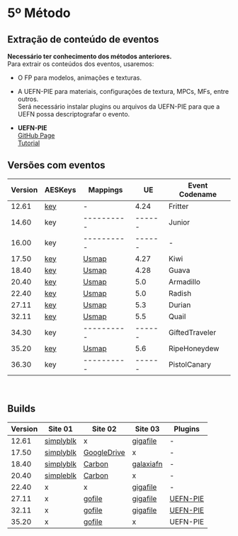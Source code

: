 # 5º Método
## **Extração de conteúdo de eventos** </br>
**Necessário ter conhecimento dos métodos anteriores.** </br>
Para extrair os conteúdos dos eventos, usaremos: </br>
* O FP para modelos, animações e texturas. </br>
* A UEFN-PIE para materiais, configurações de textura, MPCs, MFs, entre outros. </br>
Será necessário instalar plugins ou arquivos da UEFN-PIE para que a UEFN possa descriptografar o evento. </br>

* **UEFN-PIE** </br>
  [GitHub Page](https://github.com/wildfurball4/UEFN-PIE/tree/main?tab=readme-ov-file) </br>
  [Tutorial](https://github.com/luiz-2213/Versions/blob/main/Tutoriais/UEFN-PIE%20Tutorial.md) </br>
  
##  Versões com eventos
| Version | AESKeys | Mappings |  UE  | Event Codename |
|---------|---------|----------|------|----------------|
|12.61|[key](https://github.com/luiz-2213/Versions/blob/main/Arquivos%20/12.61%20/AESKeys_12.61.md)|-|4.24|Fritter     |
|14.60|key|----------|------|Junior|
|16.00|key|----------|------| - |
|17.50|[key](https://github.com/luiz-2213/Versions/blob/main/Arquivos%20/17.50%20/AESKeys_17.50.md)|[Usmap](https://github.com/luiz-2213/Versions/blob/main/Arquivos%20/17.50%20/++Fortnite+Release-17.50-CL-17388565-Windows_oo.usmap)|4.27|Kiwi        |
|18.40|[key](https://github.com/luiz-2213/Versions/blob/main/Arquivos%20/18.40%20/AESKeys_18.40.md)|[Usmap](https://github.com/luiz-2213/Versions/blob/main/Arquivos%20/18.40%20/++Fortnite+Release-18.40-CL-18163738-Windows_oo.usmap)|4.28|Guava       |
|20.40|[key](https://github.com/luiz-2213/Versions/blob/main/Arquivos%20/20.40%20/AESKeys_20.40.md)|[Usmap](https://github.com/luiz-2213/Versions/blob/main/Arquivos%20/20.40%20/%20++Fortnite+Release-20.40-CL-20244966-Windows_oo.usmap)|5.0 |Armadillo   |
|22.40|[key](https://github.com/luiz-2213/Versions/blob/main/Arquivos%20/22.40%20/AESKeys_22.40.md)|[Usmap](https://github.com/luiz-2213/Versions/blob/main/Arquivos%20/22.40%20/++Fortnite+Release-22.40-CL-23070899-Android_oo.usmap)|5.0 |Radish      |
|27.11|[key](https://github.com/luiz-2213/Versions/blob/main/Arquivos%20/27.11/AESKeys_27.11.md)   |[Usmap](https://github.com/luiz-2213/Versions/blob/main/Arquivos%20/27.11/%2B%2BFortnite%2BRelease-27.11-CL-29739262-Android_oo.usmap)|5.3 | Durian     |
|32.11|[key](https://github.com/luiz-2213/Versions/blob/main/Arquivos%20/32.11%20/AESKeys_32.11.md)|[Usmap](https://github.com/luiz-2213/Versions/blob/main/Arquivos%20/32.11/%2B%2BFortnite%2BRelease-32.11-CL-38202817-Windows_oo.usmap)|5.5 | Quail      |
|34.30|key|----------|------|GiftedTraveler|
|35.20|[key](https://github.com/luiz-2213/Versions/blob/main/Arquivos%20/35.20%20/AesKeys_35.20.md)|[Usmap](https://github.com/luiz-2213/Versions/blob/main/Arquivos%20/35.20/%2B%2BFortnite%2BRelease-35.20-CL-42911808-Windows_oo.usmap)|5.6 |RipeHoneydew|
|36.30|key|----------|------|PistolCanary|
</br>

## Builds 
| Version | Site 01 | Site 02 | Site 03 |  Plugins  |
|---------|---------|---------|---------|-----------|
|12.61|[simplyblk](https://public.simplyblk.xyz/12.61.zip)|x|[gigafile](https://42.gigafile.nu/0716-e150bfea1e3e1e97bebef85f04add9374)|-|
|17.50|[simplyblk](https://public.simplyblk.xyz/17.50.zip)|[GoogleDrive](https://drive.google.com/file/d/1VXCEHI5NrvYxRd-PcG_gF-zH9OBIQcee/view)|x|-|
|18.40|[simplyblk](https://public.simplyblk.xyz/18.40.zip)|[Carbon](https://cdn.cbn.lol/18.40)|[galaxiafn](https://galaxiafn.co.uk/18.40.zip)|-|
|20.40|[simpleblk](https://public.simplyblk.xyz/20.40.zip)|[Carbon](https://cdn.cbn.lol/20.40)|x|-|
|22.40|x|x|[gigafile](https://42.gigafile.nu/0717-f74af55d65c16b789755388fc49226759)|-|
|27.11|x|[gofile](https://gofile.io/d/MfJHqg)|[gigafile](https://42.gigafile.nu/0716-ma8dd9bbcc695f2e4dbaf51d3498d8054)|[UEFN-PIE](https://github.com/wildfurball4/UEFN-PIE/tree/27.11?tab=readme-ov-file)| 
|32.11|x|[gofile](https://gofile.io/d/8Q1Pl2)|[gigafile](https://42.gigafile.nu/0717-h721bb3932501e2575180b350f498ce62)|[UEFN-PIE](https://github.com/wildfurball4/UEFN-PIE/tree/32.11?tab=readme-ov-file)|
|35.20|x|[gofile](https://gofile.io/d/9OVwuD)|x|UEFN-PIE|

</br>






